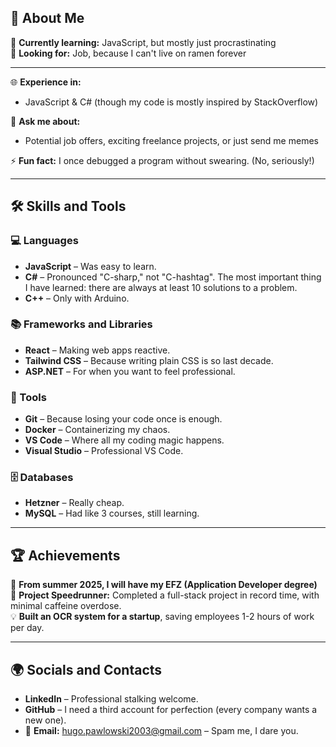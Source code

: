 ## 🚀 About Me

🌱 **Currently learning:** JavaScript, but mostly just procrastinating  
💼 **Looking for:** Job, because I can't live on ramen forever  

---

🌐 **Experience in:**
- JavaScript & C# (though my code is mostly inspired by StackOverflow)  

💬 **Ask me about:**
- Potential job offers, exciting freelance projects, or just send me memes  

⚡ **Fun fact:** I once debugged a program without swearing. (No, seriously!)  

---

## 🛠 Skills and Tools  

### 💻 Languages  
- **JavaScript** – Was easy to learn.  
- **C#** – Pronounced "C-sharp," not "C-hashtag". The most important thing I have learned: there are always at least 10 solutions to a problem.  
- **C++** – Only with Arduino.  

### 📚 Frameworks and Libraries  
- **React** – Making web apps reactive.  
- **Tailwind CSS** – Because writing plain CSS is so last decade.  
- **ASP.NET** – For when you want to feel professional.  

### 🔧 Tools  
- **Git** – Because losing your code once is enough.  
- **Docker** – Containerizing my chaos.  
- **VS Code** – Where all my coding magic happens.  
- **Visual Studio** – Professional VS Code.  

### 🗄 Databases  
- **Hetzner** – Really cheap.  
- **MySQL** – Had like 3 courses, still learning.  

---

## 🏆 Achievements  
🏅 **From summer 2025, I will have my EFZ (Application Developer degree)**  
🚀 **Project Speedrunner:** Completed a full-stack project in record time, with minimal caffeine overdose.  
💡 **Built an OCR system for a startup**, saving employees 1-2 hours of work per day.  

---

## 🌍 Socials and Contacts  
- **LinkedIn** – Professional stalking welcome.  
- **GitHub** – I need a third account for perfection (every company wants a new one).  
- 📧 **Email:** [hugo.pawlowski2003@gmail.com](mailto:hugo.pawlowski2003@gmail.com) – Spam me, I dare you.  
